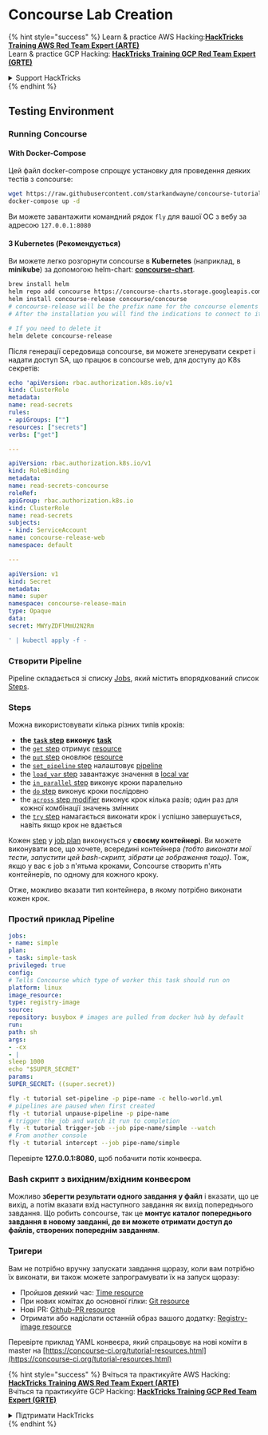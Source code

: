 # Concourse Lab Creation

{% hint style="success" %}
Learn & practice AWS Hacking:<img src="../../.gitbook/assets/image (1).png" alt="" data-size="line">[**HackTricks Training AWS Red Team Expert (ARTE)**](https://training.hacktricks.xyz/courses/arte)<img src="../../.gitbook/assets/image (1).png" alt="" data-size="line">\
Learn & practice GCP Hacking: <img src="../../.gitbook/assets/image (2).png" alt="" data-size="line">[**HackTricks Training GCP Red Team Expert (GRTE)**<img src="../../.gitbook/assets/image (2).png" alt="" data-size="line">](https://training.hacktricks.xyz/courses/grte)

<details>

<summary>Support HackTricks</summary>

* Check the [**subscription plans**](https://github.com/sponsors/carlospolop)!
* **Join the** 💬 [**Discord group**](https://discord.gg/hRep4RUj7f) or the [**telegram group**](https://t.me/peass) or **follow** us on **Twitter** 🐦 [**@hacktricks\_live**](https://twitter.com/hacktricks\_live)**.**
* **Share hacking tricks by submitting PRs to the** [**HackTricks**](https://github.com/carlospolop/hacktricks) and [**HackTricks Cloud**](https://github.com/carlospolop/hacktricks-cloud) github repos.

</details>
{% endhint %}

## Testing Environment

### Running Concourse

#### With Docker-Compose

Цей файл docker-compose спрощує установку для проведення деяких тестів з concourse:
```bash
wget https://raw.githubusercontent.com/starkandwayne/concourse-tutorial/master/docker-compose.yml
docker-compose up -d
```
Ви можете завантажити командний рядок `fly` для вашої ОС з вебу за адресою `127.0.0.1:8080`

#### З Kubernetes (Рекомендується)

Ви можете легко розгорнути concourse в **Kubernetes** (наприклад, в **minikube**) за допомогою helm-chart: [**concourse-chart**](https://github.com/concourse/concourse-chart).
```bash
brew install helm
helm repo add concourse https://concourse-charts.storage.googleapis.com/
helm install concourse-release concourse/concourse
# concourse-release will be the prefix name for the concourse elements in k8s
# After the installation you will find the indications to connect to it in the console

# If you need to delete it
helm delete concourse-release
```
Після генерації середовища concourse, ви можете згенерувати секрет і надати доступ SA, що працює в concourse web, для доступу до K8s секретів:
```yaml
echo 'apiVersion: rbac.authorization.k8s.io/v1
kind: ClusterRole
metadata:
name: read-secrets
rules:
- apiGroups: [""]
resources: ["secrets"]
verbs: ["get"]

---

apiVersion: rbac.authorization.k8s.io/v1
kind: RoleBinding
metadata:
name: read-secrets-concourse
roleRef:
apiGroup: rbac.authorization.k8s.io
kind: ClusterRole
name: read-secrets
subjects:
- kind: ServiceAccount
name: concourse-release-web
namespace: default

---

apiVersion: v1
kind: Secret
metadata:
name: super
namespace: concourse-release-main
type: Opaque
data:
secret: MWYyZDFlMmU2N2Rm

' | kubectl apply -f -
```
### Створити Pipeline

Pipeline складається зі списку [Jobs](https://concourse-ci.org/jobs.html), який містить впорядкований список [Steps](https://concourse-ci.org/steps.html).

### Steps

Можна використовувати кілька різних типів кроків:

* **the** [**`task` step**](https://concourse-ci.org/task-step.html) **виконує** [**task**](https://concourse-ci.org/tasks.html)
* the [`get` step](https://concourse-ci.org/get-step.html) отримує [resource](https://concourse-ci.org/resources.html)
* the [`put` step](https://concourse-ci.org/put-step.html) оновлює [resource](https://concourse-ci.org/resources.html)
* the [`set_pipeline` step](https://concourse-ci.org/set-pipeline-step.html) налаштовує [pipeline](https://concourse-ci.org/pipelines.html)
* the [`load_var` step](https://concourse-ci.org/load-var-step.html) завантажує значення в [local var](https://concourse-ci.org/vars.html#local-vars)
* the [`in_parallel` step](https://concourse-ci.org/in-parallel-step.html) виконує кроки паралельно
* the [`do` step](https://concourse-ci.org/do-step.html) виконує кроки послідовно
* the [`across` step modifier](https://concourse-ci.org/across-step.html#schema.across) виконує крок кілька разів; один раз для кожної комбінації значень змінних
* the [`try` step](https://concourse-ci.org/try-step.html) намагається виконати крок і успішно завершується, навіть якщо крок не вдається

Кожен [step](https://concourse-ci.org/steps.html) у [job plan](https://concourse-ci.org/jobs.html#schema.job.plan) виконується у **своєму контейнері**. Ви можете виконувати все, що хочете, всередині контейнера _(тобто виконати мої тести, запустити цей bash-скрипт, зібрати це зображення тощо)_. Тож, якщо у вас є job з п'ятьма кроками, Concourse створить п'ять контейнерів, по одному для кожного кроку.

Отже, можливо вказати тип контейнера, в якому потрібно виконати кожен крок.

### Простий приклад Pipeline
```yaml
jobs:
- name: simple
plan:
- task: simple-task
privileged: true
config:
# Tells Concourse which type of worker this task should run on
platform: linux
image_resource:
type: registry-image
source:
repository: busybox # images are pulled from docker hub by default
run:
path: sh
args:
- -cx
- |
sleep 1000
echo "$SUPER_SECRET"
params:
SUPER_SECRET: ((super.secret))
```

```bash
fly -t tutorial set-pipeline -p pipe-name -c hello-world.yml
# pipelines are paused when first created
fly -t tutorial unpause-pipeline -p pipe-name
# trigger the job and watch it run to completion
fly -t tutorial trigger-job --job pipe-name/simple --watch
# From another console
fly -t tutorial intercept --job pipe-name/simple
```
Перевірте **127.0.0.1:8080**, щоб побачити потік конвеєра.

### Bash скрипт з вихідним/вхідним конвеєром

Можливо **зберегти результати одного завдання у файл** і вказати, що це вихід, а потім вказати вхід наступного завдання як вихід попереднього завдання. Що робить concourse, так це **монтує каталог попереднього завдання в новому завданні, де ви можете отримати доступ до файлів, створених попереднім завданням**.

### Тригери

Вам не потрібно вручну запускати завдання щоразу, коли вам потрібно їх виконати, ви також можете запрограмувати їх на запуск щоразу:

* Пройшов деякий час: [Time resource](https://github.com/concourse/time-resource/)
* При нових комітах до основної гілки: [Git resource](https://github.com/concourse/git-resource)
* Нові PR: [Github-PR resource](https://github.com/telia-oss/github-pr-resource)
* Отримати або надіслати останній образ вашого додатку: [Registry-image resource](https://github.com/concourse/registry-image-resource/)

Перевірте приклад YAML конвеєра, який спрацьовує на нові коміти в master на [https://concourse-ci.org/tutorial-resources.html](https://concourse-ci.org/tutorial-resources.html)

{% hint style="success" %}
Вчіться та практикуйте AWS Hacking:<img src="../../.gitbook/assets/image (1).png" alt="" data-size="line">[**HackTricks Training AWS Red Team Expert (ARTE)**](https://training.hacktricks.xyz/courses/arte)<img src="../../.gitbook/assets/image (1).png" alt="" data-size="line">\
Вчіться та практикуйте GCP Hacking: <img src="../../.gitbook/assets/image (2).png" alt="" data-size="line">[**HackTricks Training GCP Red Team Expert (GRTE)**<img src="../../.gitbook/assets/image (2).png" alt="" data-size="line">](https://training.hacktricks.xyz/courses/grte)

<details>

<summary>Підтримати HackTricks</summary>

* Перевірте [**плани підписки**](https://github.com/sponsors/carlospolop)!
* **Приєднуйтесь до** 💬 [**групи Discord**](https://discord.gg/hRep4RUj7f) або [**групи telegram**](https://t.me/peass) або **слідкуйте** за нами в **Twitter** 🐦 [**@hacktricks\_live**](https://twitter.com/hacktricks\_live)**.**
* **Діліться хакерськими трюками, надсилаючи PR до** [**HackTricks**](https://github.com/carlospolop/hacktricks) та [**HackTricks Cloud**](https://github.com/carlospolop/hacktricks-cloud) репозиторіїв на github.

</details>
{% endhint %}
